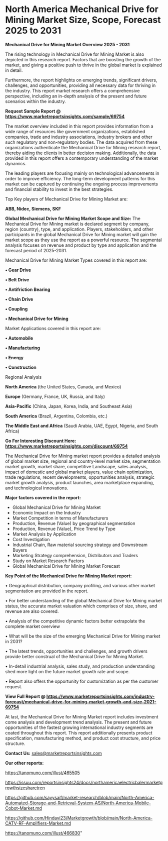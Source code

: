  # North America Mechanical Drive for Mining Market Size, Scope, Forecast 2025 to 2031

<Strong> Mechanical Drive for Mining Market Overview 2025 - 2031</strong>

The rising technology in Mechanical Drive for Mining Market is also depicted in this research report. Factors that are boosting the growth of the market, and giving a positive push to thrive in the global market is explained in detail.

Furthermore, the report highlights on emerging trends, significant drivers, challenges, and opportunities, providing all necessary data for thriving in the industry. This report market research offers a comprehensive perspective, including an in-depth analysis of the present and future scenarios within the industry.

<strong>Request Sample Report @ <a href=https://www.marketreportsinsights.com/sample/69754>https://www.marketreportsinsights.com/sample/69754</a></strong>

The market overview included in this report provides information from a wide range of resources like government organizations, established companies, trade and industry associations, industry brokers and other such regulatory and non-regulatory bodies. The data acquired from these organizations authenticate the Mechanical Drive for Mining research report, thereby aiding the clients in better decision making. Additionally, the data provided in this report offers a contemporary understanding of the market dynamics.

The leading players are focusing mainly on technological advancements in order to improve efficiency. The long-term development patterns for this market can be captured by continuing the ongoing process improvements and financial stability to invest in the best strategies.

Top Key players of Mechanical Drive for Mining Market are:

<strong>ABB, Nidec, Siemens, SKF</strong>

<strong><b>Global Mechanical Drive for Mining Market Scope and Size:</b></strong>
The Mechanical Drive for Mining market is declared segment by company, region (country), type, and application. Players, stakeholders, and other participants in the global Mechanical Drive for Mining market will gain the market scope as they use the report as a powerful resource. The segmental analysis focuses on revenue and product by type and application and the forecast period of 2025-2031.

Mechanical Drive for Mining Market Types covered in this report are:

<strong>• Gear Drive

• Belt Drive

• Antifriction Bearing

• Chain Drive

• Coupling

• Mechanical Drive for Mining</strong>

Market Applications covered in this report are:

<strong>• Automobile

• Manufacturing

• Energy

• Construction</strong> 

Regional Analysis

<strong>North America</strong> (the United States, Canada, and Mexico)

<strong>Europe</strong> (Germany, France, UK, Russia, and Italy)

<strong>Asia-Pacific</strong> (China, Japan, Korea, India, and Southeast Asia)

<strong>South America</strong> (Brazil, Argentina, Colombia, etc.)

<strong>The Middle East and Africa</strong> (Saudi Arabia, UAE, Egypt, Nigeria, and South Africa)

<strong>Go For Interesting Discount Here: <a href=https://www.marketreportsinsights.com/discount/69754>https://www.marketreportsinsights.com/discount/69754</a></strong>

The Mechanical Drive for Mining market report provides a detailed analysis of global market size, regional and country-level market size, segmentation market growth, market share, competitive Landscape, sales analysis, impact of domestic and global market players, value chain optimization, trade regulations, recent developments, opportunities analysis, strategic market growth analysis, product launches, area marketplace expanding, and technological innovations.

<strong><b>Major factors covered in the report:</b></strong>
<ul>
  <li>Global Mechanical Drive for Mining Market </li>
  <li>Economic Impact on the Industry</li>
  <li>Market Competition in terms of Manufacturers</li>
  <li>Production, Revenue (Value) by geographical segmentation</li>
  <li>Production, Revenue (Value), Price Trend by Type</li>
  <li>Market Analysis by Application</li>
  <li>Cost Investigation</li>
  <li>Industrial Chain, Raw material sourcing strategy and Downstream Buyers</li>
  <li>Marketing Strategy comprehension, Distributors and Traders</li>
  <li>Study on Market Research Factors</li>
  <li>Global Mechanical Drive for Mining Market Forecast</li>
</ul>

<strong><b>Key Point of the Mechanical Drive for Mining Market report:</b></strong>

• Geographical distribution, company profiling, and various other market segmentation are provided in the report.

• For better understanding of the global Mechanical Drive for Mining market status, the accurate market valuation which comprises of size, share, and revenue are also covered.

• Analysis of the competitive dynamic factors better extrapolate the complete market overview

• What will be the size of the emerging Mechanical Drive for Mining market in 2031?

• The latest trends, opportunities and challenges, and growth drivers provide better construal of the Mechanical Drive for Mining Market.

• In-detail industrial analysis, sales study, and production understanding shed more light on the future market growth rate and scope.

• Report also offers the opportunity for customization as per the customer request.

<strong><b>View Full Report @ <a href=https://www.marketreportsinsights.com/industry-forecast/mechanical-drive-for-mining-market-growth-and-size-2021-69754>https://www.marketreportsinsights.com/industry-forecast/mechanical-drive-for-mining-market-growth-and-size-2021-69754</a></b></strong>


At last, the Mechanical Drive for Mining Market report includes investment come analysis and development trend analysis. The present and future opportunities of the fastest growing international industry segments are coated throughout this report. This report additionally presents product specification, manufacturing method, and product cost structure, and price structure.

<strong>Contact Us:</strong>
sales@marketreportsinsights.com

<strong>Our other reports:</strong>

<a href=https://tanomuno.com/illust/465505>https://tanomuno.com/illust/465505</a>

<a href=https://issuu.com/reportsinsights24/docs/northamericaelectricbalermarketgrowthsizesharetren>https://issuu.com/reportsinsights24/docs/northamericaelectricbalermarketgrowthsizesharetren</a>

<a href=https://github.com/sayysaif/market-research/blob/main/North-America-Automated-Storage-and-Retrieval-System-AS/North-America-Mobile-Cobot-Market.md>https://github.com/sayysaif/market-research/blob/main/North-America-Automated-Storage-and-Retrieval-System-AS/North-America-Mobile-Cobot-Market.md</a>

<a href=https://github.com/Hindavi23/Marketgrowth/blob/main/North-America-CATV-RF-Amplifiers-Market.md>https://github.com/Hindavi23/Marketgrowth/blob/main/North-America-CATV-RF-Amplifiers-Market.md</a>

<a href=https://tanomuno.com/illust/466830>https://tanomuno.com/illust/466830</a>"
